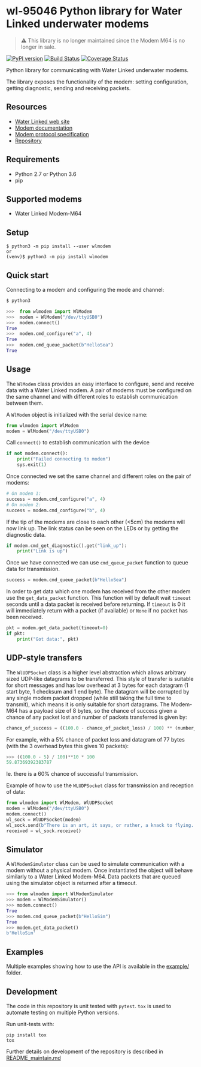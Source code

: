 # wl-95046 Python library for Water Linked underwater modems

> :warning: This library is no longer maintained since the Modem M64 is no longer in sale.

[![PyPI version](https://badge.fury.io/py/wlmodem.svg)](https://badge.fury.io/py/wlmodem)
[![Build Status](https://travis-ci.org/waterlinked/modem-python.svg?branch=master)](https://travis-ci.org/waterlinked/modem-python)
[![Coverage Status](https://coveralls.io/repos/github/waterlinked/modem-python/badge.svg?branch=master)](https://coveralls.io/github/waterlinked/modem-python?branch=master)

Python library for communicating with Water Linked underwater modems.

The library exposes the functionality of the modem: setting configuration, getting diagnostic, sending
and receiving packets.

## Resources

* [Water Linked web site](https://waterlinked.com/underwater-communication/)
* [Modem documentation](https://waterlinked.github.io/docs/modems/modem-m64/)
* [Modem protocol specification](https://waterlinked.github.io/docs/modems/modem-m64-protocol/)
* [Repository](https://github.com/waterlinked/modem-python)

## Requirements

* Python 2.7 or Python 3.6
* pip

## Supported modems

* Water Linked Modem-M64

## Setup

```
$ python3 -m pip install --user wlmodem
or
(venv)$ python3 -m pip install wlmodem
```

## Quick start

Connecting to a modem and configuring the mode and channel:

```py
$ python3

>>>  from wlmodem import WlModem
>>>  modem = WlModem("/dev/ttyUSB0")
>>>  modem.connect()
True
>>>  modem.cmd_configure("a", 4)
True
>>>  modem.cmd_queue_packet(b"HelloSea")
True
```

## Usage

The `WlModem` class provides an easy interface to configure, send and receive data with a Water Linked modem.
A pair of modems must be configured on the same channel and with different roles to establish communication between them.

A `WlModem` object is initialized with the serial device name:

```py
from wlmodem import WlModem
modem = WlModem("/dev/ttyUSB0")
```

Call `connect()` to establish communication with the device

```py
if not modem.connect():
    print("Failed connecting to modem")
    sys.exit(1)
```

Once connected we set the same channel and different roles on the pair of modems:

```py
# On modem 1:
success = modem.cmd_configure("a", 4)
# On modem 2:
success = modem.cmd_configure("b", 4)
```

If the tip of the modems are close to each other (<5cm) the modems will now link up.
The link status can be seen on the LEDs or by getting the diagnostic data.

```py
if modem.cmd_get_diagnostic().get("link_up"):
    print("Link is up")
```

Once we have connected we can use `cmd_queue_packet` function to queue data for transmission.

```py
success = modem.cmd_queue_packet(b"HelloSea")
```

In order to get data which one modem has received from the other modem use the `get_data_packet` function.
This function will by default wait `timeout` seconds until a data packet is received before returning.
If `timeout` is 0 it will immediately return with a packet (if available) or `None` if no packet has been received.

```py
pkt = modem.get_data_packet(timeout=0)
if pkt:
    print("Got data:", pkt)
```

## UDP-style transfers

The `WlUDPSocket` class is a higher level abstraction which allows arbitrary sized UDP-like datagrams to be transferred.
This style of transfer is suitable for short messages and has low overhead at 3 bytes for each
datagram (1 start byte, 1 checksum and 1 end byte).
The datagram will be corrupted by any single modem packet dropped (while still taking the full time to transmit),
which means it is only suitable for short datagrams.
The Modem-M64 has a payload size of 8 bytes, so the chance of success given a chance of any packet lost and number of packets transferred is given by:

```py
chance_of_success = ((100.0 - chance_of_packet_loss) / 100) ** (number_of_packets_sent) * 100
```

For example, with a 5% chance of packet loss and datagram of 77 bytes (with the 3 overhead bytes this gives 10 packets):

```py
>>> ((100.0 - 5) / 100)**10 * 100
59.87369392383787
```

Ie. there is a 60% chance of successful transmission.

Example of how to use the `WLUDPSocket` class for transmission and reception of data:

```py
from wlmodem import WlModem, WlUDPSocket
modem = WlModem("/dev/ttyUSB0")
modem.connect()
wl_sock = WlUDPSocket(modem)
wl_sock.send(b"There is an art, it says, or rather, a knack to flying. The knack lies in learning how to throw yourself at the ground and miss")
received = wl_sock.receive()
```

## Simulator

A `WlModemSimulator` class can be used to simulate communication with a modem without a physical modem.
Once instantiated the object will behave similarly to a Water Linked Modem-M64.
Data packets that are queued using the simulator object is returned after a timeout.

```py
>>> from wlmodem import WlModemSimulator
>>> modem = WlModemSimulator()
>>> modem.connect()
True
>>> modem.cmd_queue_packet(b"HelloSim")
True
>>> modem.get_data_packet()
b'HelloSim'
```

## Examples

Multiple examples showing how to use the API is available in the [example/](example/) folder.

## Development

The code in this repository is unit tested with `pytest`. `tox` is used to automate testing on multiple Python versions.

Run unit-tests with:

```
pip install tox
tox
```

Further details on development of the repository is described in [README_maintain.md](README_maintain.md)
